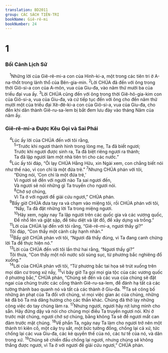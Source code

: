```yaml
---
translation: BD2011
group: CÁC SÁCH TIÊN-TRI
bookName: Giê-rê-mi 
bookNumber: 24
---
```


<div class="title"><h1>1</h1><h3>Bối Cảnh Lịch Sử</h3></div>
<span class="verse gie_1_1"> <sup>1</sup>Những lời của Giê-rê-mi-a con của Hinh-ki-a, một trong các tiên tri ở A-na-thốt trong lãnh thổ của Bên-gia-min. </span>
<span class="verse gie_1_2"><sup>2</sup>Lời CHÚA đã đến với ông trong thời Giô-si-a con của A-môn, vua của Giu-đa, vào năm thứ mười ba của triều đại vua ấy. </span>
<span class="verse gie_1_3"><sup>3</sup>Lời CHÚA cũng đến với ông trong thời Giê-hô-gia-kim con của Giô-si-a, vua của Giu-đa, và cứ tiếp tục đến với ông cho đến năm thứ mười một của triều đại Xê-đê-ki-a con của Giô-si-a, vua của Giu-đa, cho đến khi dân thành Giê-ru-sa-lem bị bắt đem lưu đày vào tháng Năm của năm ấy.<br/></span>
<div class="title"><h3>Giê-rê-mi-a Ðược Kêu Gọi và Sai Phái</h3></div>
<span class="verse gie_1_4"> <sup>4</sup>Lúc ấy lời của CHÚA đến với tôi rằng,<br/></span>
<span class="verse gie_1_5">  <sup>5</sup>“Trước khi ngươi thành hình trong lòng mẹ, Ta đã biết ngươi;<br/>  Trước khi ngươi được sinh ra, Ta đã biệt riêng ngươi ra thánh;<br/>  Ta đã lập ngươi làm một nhà tiên tri cho các nước.”<br/></span>
<span class="verse gie_1_6"> <sup>6</sup>Lúc ấy tôi đáp, “Ôi lạy CHÚA Hằng Hữu, xin Ngài xem, con chẳng biết nói như thế nào, vì con chỉ là một đứa trẻ.” </span>
<span class="verse gie_1_7"><sup>7</sup>Nhưng CHÚA phán với tôi,<br/>  “Ðừng nói, ‘Con chỉ là một đứa trẻ,’<br/>  Vì ngươi sẽ đến với người nào Ta sai ngươi đến,<br/>  Và ngươi sẽ nói những gì Ta truyền cho ngươi nói.<br/></span>
<span class="verse gie_1_8">  <sup>8</sup>Chớ sợ chúng, <br/>  Vì Ta ở với ngươi để giải cứu ngươi,” CHÚA phán.<br/></span>
<span class="verse gie_1_9"> <sup>9</sup>Bấy giờ CHÚA đưa tay ra và chạm vào miệng tôi, rồi CHÚA phán với tôi,<br/>  “Nầy, Ta đã đặt những lời Ta trong miệng ngươi.<br/></span>
<span class="verse gie_1_10">  <sup>10</sup>Hãy xem, ngày nay Ta lập ngươi trên các quốc gia và các vương quốc,<br/>  Ðể nhổ lên và giật sập, để tiêu diệt và lật đổ, để xây dựng và trồng.”<br/></span>
<span class="verse gie_1_11"> <sup>11</sup>Lời của CHÚA lại đến với tôi rằng, “Giê-rê-mi-a, ngươi thấy gì?”<br/> Tôi đáp, “Con thấy một cành cây hạnh nhân.” <br/></span>
<span class="verse gie_1_12"> <sup>12</sup>Bấy giờ CHÚA phán với tôi, “Ngươi đã thấy đúng, vì Ta đang canh chừng lời Ta để thực hiện nó.”<br/></span>
<span class="verse gie_1_13"> <sup>13</sup>Lời của CHÚA đến với tôi lần thứ hai rằng, “Ngươi thấy gì?”<br/> Tôi thưa, “Con thấy một nồi nước sôi sùng sục, từ phương bắc nghiêng đổ xuống.”<br/></span>
<span class="verse gie_1_14"> <sup>14</sup>Lời của CHÚA phán với tôi, “Từ phương bắc tai họa sẽ trút xuống trên mọi dân cư trong xứ nầy, </span>
<span class="verse gie_1_15"><sup>15</sup>vì bây giờ Ta gọi mọi gia tộc của các vương quốc ở phương bắc,” CHÚA phán, “Chúng sẽ đến và các vua của chúng sẽ đặt ngai của chúng trước các cổng thành Giê-ru-sa-lem, để đánh hạ tất cả các tường thành bao quanh nó và tất cả các thành ở Giu-đa. </span>
<span class="verse gie_1_16"><sup>16</sup>Ta sẽ công bố những án phạt của Ta đối với chúng, vì mọi việc gian ác của chúng, những kẻ đã bỏ Ta mà dâng hương cho các thần khác. Chúng đã thờ lạy những công việc do tay chúng làm ra. </span>
<span class="verse gie_1_17"><sup>17</sup>Nhưng ngươi, ngươi hãy nịt lưng mình cho sẵn. Hãy đứng dậy và nói cho chúng mọi điều Ta truyền ngươi nói. Khi ở trước mặt chúng, ngươi chớ sợ chúng, bằng không Ta sẽ để ngươi mất can đảm trước mặt chúng. </span>
<span class="verse gie_1_18"><sup>18</sup>Về phần Ta, ngày nay Ta làm cho ngươi trở nên một thành trì kiên cố, một cây trụ sắt, một bức tường đồng, chống lại cả xứ, tức chống lại các vua Giu-đa, các kẻ quyền thế của nó, các tư tế của nó, và dân trong xứ. </span>
<span class="verse gie_1_19"><sup>19</sup>Chúng sẽ chiến đấu chống lại ngươi, nhưng chúng sẽ không thắng được ngươi, vì Ta ở với ngươi để giải cứu ngươi,” CHÚA phán.<br/></span>
